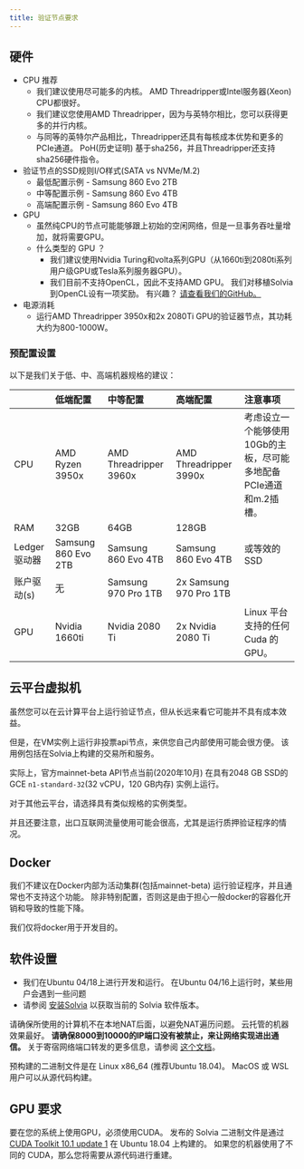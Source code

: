 ```yaml
---
title: 验证节点要求
---
```


## 硬件

- CPU 推荐
  - 我们建议使用尽可能多的内核。 AMD Threadripper或Intel服务器\(Xeon\) CPU都很好。
  - 我们建议您使用AMD Threadripper，因为与英特尔相比，您可以获得更多的并行内核。
  - 与同等的英特尔产品相比，Threadripper还具有每核成本优势和更多的PCIe通道。 PoH\(历史证明\) 基于sha256，并且Threadripper还支持sha256硬件指令。
- 验证节点的SSD规则I/O样式\(SATA vs NVMe/M.2\)
  - 最低配置示例 - Samsung 860 Evo 2TB
  - 中等配置示例 - Samsung 860 Evo 4TB
  - 高端配置示例 - Samsung 860 Evo 4TB
- GPU
  - 虽然纯CPU的节点可能能够跟上初始的空闲网络，但是一旦事务吞吐量增加，就将需要GPU。
  - 什么类型的 GPU ？
    - 我们建议使用Nvidia Turing和volta系列GPU（从1660ti到2080ti系列用户级GPU或Tesla系列服务器GPU）。
    - 我们目前不支持OpenCL，因此不支持AMD GPU。 我们对移植Solvia到OpenCL设有一项奖励。 有兴趣？ [请查看我们的GitHub。](https://github.com/solana-labs/solana)
- 电源消耗
  - 运行AMD Threadripper 3950x和2x 2080Ti GPU的验证器节点，其功耗大约为800-1000W。

### 预配置设置

以下是我们关于低、中、高端机器规格的建议：

|             | 低端配置                | 中等配置                   | 高端配置                   | 注意事项                                   |
|:----------- |:------------------- |:---------------------- |:---------------------- |:-------------------------------------- |
| CPU         | AMD Ryzen 3950x     | AMD Threadripper 3960x | AMD Threadripper 3990x | 考虑设立一个能够使用10Gb的主板，尽可能多地配备PCIe通道和m.2插槽。 |
| RAM         | 32GB                | 64GB                   | 128GB                  |                                        |
| Ledger 驱动器  | Samsung 860 Evo 2TB | Samsung 860 Evo 4TB    | Samsung 860 Evo 4TB    | 或等效的 SSD                               |
| 账户驱动\(s\) | 无                   | Samsung 970 Pro 1TB    | 2x Samsung 970 Pro 1TB |                                        |
| GPU         | Nvidia 1660ti       | Nvidia 2080 Ti         | 2x Nvidia 2080 Ti      | Linux 平台支持的任何 Cuda 的 GPU。              |

## 云平台虚拟机

虽然您可以在云计算平台上运行验证节点，但从长远来看它可能并不具有成本效益。

但是，在VM实例上运行非投票api节点，来供您自己内部使用可能会很方便。 该用例包括在Solvia上构建的交易所和服务。

实际上，官方mainnet-beta API节点当前(2020年10月) 在具有2048 GB SSD的 GCE `n1-standard-32`(32 vCPU，120 GB内存) 实例上运行。

对于其他云平台，请选择具有类似规格的实例类型。

并且还要注意，出口互联网流量使用可能会很高，尤其是运行质押验证程序的情况。

## Docker

我们不建议在Docker内部为活动集群(包括mainnet-beta) 运行验证程序，并且通常也不支持这个功能。 除非特别配置，否则这是由于担心一般docker的容器化开销和导致的性能下降。

我们仅将docker用于开发目的。

## 软件设置

- 我们在Ubuntu 04/18上进行开发和运行。 在Ubuntu 04/16上运行时，某些用户会遇到一些问题
- 请参阅 [安装Solvia](../cli/install-solvia-cli-tools.md) 以获取当前的 Solvia 软件版本。

请确保所使用的计算机不在本地NAT后面，以避免NAT遍历问题。 云托管的机器效果最好。 **请确保8000到10000的IP端口没有被禁止，来让网络实现进出通信。** 关于寄宿网络端口转发的更多信息，请参阅 [这个文档](http://www.mcs.sdsmt.edu/lpyeatt/courses/314/PortForwardingSetup.pdf)。

预构建的二进制文件是在 Linux x86_64 \(推荐Ubuntu 18.04\)。 MacOS 或 WSL 用户可以从源代码构建。

## GPU 要求

要在您的系统上使用GPU，必须使用CUDA。 发布的 Solvia 二进制文件是通过 [CUDA Toolkit 10.1 update 1](https://developer.nvidia.com/cuda-toolkit-archive) 在 Ubuntu 18.04 上构建的。 如果您的机器使用了不同的 CUDA，那么您将需要从源代码进行重建。
